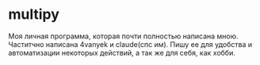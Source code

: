 # multipy
Моя личная программа, которая почти полностью написана мною. Частитчно написана 4vanyek и claude(спс им).
Пишу ее для удобства и автоматизации некоторых действий, а так же для себя, как хобби.